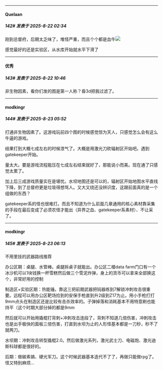 ﻿
*****

####  Quelaan  
##### 142#       发表于 2025-8-22 02:34

刚到总督府，后期太乏味了，堆怪严重，而且个个都是血牛<img src="https://static.stage1st.com/image/smiley/face2017/001.png" referrerpolicy="no-referrer">

感觉最好的还是实验区，从水库开始就水平下滑了


*****

####  优秀  
##### 143#       发表于 2025-8-22 10:46

非生物因素，看你们发的图是第一人称？昏3d把我过滤了。


*****

####  modkingr  
##### 144#       发表于 2025-8-23 05:52

打通非生物因素了。这游戏玩前四个图的时候感觉惊为天人，只感觉怎么会有这么牛逼的游戏。

结果打到大概七成左右的时候泄气了。大概是用激光刀砍辐射区开始吧。遇到gatekeeper开始。

量太大。要是游戏流程能压在七成左右结束就好了，那能说小而美。现在通了只感觉太累了。

加上后三成游戏质量实在是堪忧。水坝地图还是可以的，辐射区开始地图水平直线下降，到了总督府更是垃圾得想骂人。又大又绕还没辨识度，这跟前面真的是一个组做的东西？

gatekeeper系的怪也很难打。而且不知道为什么前面几章通用的核心素材靠采集的手段在最后变成了必须农怪才能出（异界之血、gatekeeper系素材）、不让采了。


*****

####  modkingr  
##### 145#       发表于 2025-8-23 06:13

不用里技的武器路线推荐

办公区期：桌腿、水管棒。桌腿拆桌子就能出。办公区二楼data farm门口有一个冰沙机可以1块钱换一杯雪糕然后做三个雪泥炸弹，身上的货币可以拿来全部换这个，非常好用的控制

制造区+实验区期：热能锤。靠这三把前期武器把钝器练到7解锁冲刺攻击很重要。远程可以用办公区靶场捡到的安保手枪直到升2级到Z17为止。用小手枪打打9mm点头在制造区还是比较有击杀效率的。子弹掉落和消耗基本不用特意刷也能持平（这个时期大部分掉的都是9mm

然后就可以开始用撬棍打背刺+冲刺攻击连段了，背刺不知道几倍伤害，冲刺攻击也是出手极快的面板三倍伤害，打直到水坝为止的人形怪基本都是一刀秒，秒不了就两刀。

水坝期：冲刺攻击转型撬棍2.0。然后做激光系列，激光武士刀、电磁炮、激光迪斯科球都是很好的。

后期：做碳素镐、硬光军刀。这个时候武器基本迭代不了了，再做只能做rpg了。怪又特别麻烦…

